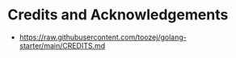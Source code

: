 # Credits and Acknowledgements

- https://raw.githubusercontent.com/toozej/golang-starter/main/CREDITS.md
